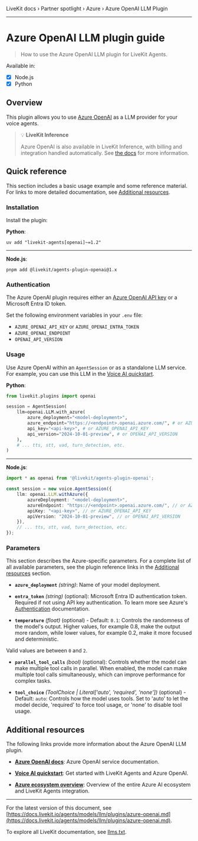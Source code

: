 LiveKit docs › Partner spotlight › Azure › Azure OpenAI LLM Plugin

---

# Azure OpenAI LLM plugin guide

> How to use the Azure OpenAI LLM plugin for LiveKit Agents.

Available in:
- [x] Node.js
- [x] Python

## Overview

This plugin allows you to use [Azure OpenAI](https://azure.microsoft.com/en-us/products/ai-services/openai-service) as a LLM provider for your voice agents.

> 💡 **LiveKit Inference**
> 
> Azure OpenAI is also available in LiveKit Inference, with billing and integration handled automatically. See [the docs](https://docs.livekit.io/agents/models/llm/inference/openai.md) for more information.

## Quick reference

This section includes a basic usage example and some reference material. For links to more detailed documentation, see [Additional resources](#additional-resources).

### Installation

Install the plugin:

**Python**:

```shell
uv add "livekit-agents[openai]~=1.2"

```

---

**Node.js**:

```shell
pnpm add @livekit/agents-plugin-openai@1.x

```

### Authentication

The Azure OpenAI plugin requires either an [Azure OpenAI API key](https://learn.microsoft.com/en-us/azure/ai-services/openai/how-to/create-resource) or a Microsoft Entra ID token.

Set the following environment variables in your `.env` file:

- `AZURE_OPENAI_API_KEY` or `AZURE_OPENAI_ENTRA_TOKEN`
- `AZURE_OPENAI_ENDPOINT`
- `OPENAI_API_VERSION`

### Usage

Use Azure OpenAI within an `AgentSession` or as a standalone LLM service. For example, you can use this LLM in the [Voice AI quickstart](https://docs.livekit.io/agents/start/voice-ai.md).

**Python**:

```python
from livekit.plugins import openai

session = AgentSession(
    llm=openai.LLM.with_azure(
        azure_deployment="<model-deployment>",
        azure_endpoint="https://<endpoint>.openai.azure.com/", # or AZURE_OPENAI_ENDPOINT
        api_key="<api-key>", # or AZURE_OPENAI_API_KEY
        api_version="2024-10-01-preview", # or OPENAI_API_VERSION
    ),
    # ... tts, stt, vad, turn_detection, etc.
)

```

---

**Node.js**:

```typescript
import * as openai from '@livekit/agents-plugin-openai';

const session = new voice.AgentSession({
    llm: openai.LLM.withAzure({
        azureDeployment: "<model-deployment>",
        azureEndpoint: "https://<endpoint>.openai.azure.com/", // or AZURE_OPENAI_ENDPOINT
        apiKey: "<api-key>", // or AZURE_OPENAI_API_KEY
        apiVersion: "2024-10-01-preview", // or OPENAI_API_VERSION
    }),
    // ... tts, stt, vad, turn_detection, etc.
});

```

### Parameters

This section describes the Azure-specific parameters. For a complete list of all available parameters, see the plugin reference links in the [Additional resources](#additional-resources) section.

- **`azure_deployment`** _(string)_: Name of your model deployment.

- **`entra_token`** _(string)_ (optional): Microsoft Entra ID authentication token. Required if not using API key authentication. To learn more see Azure's [Authentication](https://learn.microsoft.com/en-us/azure/ai-services/openai/realtime-audio-reference#authentication) documentation.

- **`temperature`** _(float)_ (optional) - Default: `0.1`: Controls the randomness of the model's output. Higher values, for example 0.8, make the output more random, while lower values, for example 0.2, make it more focused and deterministic.

Valid values are between `0` and `2`.

- **`parallel_tool_calls`** _(bool)_ (optional): Controls whether the model can make multiple tool calls in parallel. When enabled, the model can make multiple tool calls simultaneously, which can improve performance for complex tasks.

- **`tool_choice`** _(ToolChoice | Literal['auto', 'required', 'none'])_ (optional) - Default: `auto`: Controls how the model uses tools. Set to 'auto' to let the model decide, 'required' to force tool usage, or 'none' to disable tool usage.

## Additional resources

The following links provide more information about the Azure OpenAI LLM plugin.

- **[Azure OpenAI docs](https://learn.microsoft.com/en-us/azure/ai-services/openai/)**: Azure OpenAI service documentation.

- **[Voice AI quickstart](https://docs.livekit.io/agents/start/voice-ai.md)**: Get started with LiveKit Agents and Azure OpenAI.

- **[Azure ecosystem overview](https://docs.livekit.io/agents/integrations/azure.md)**: Overview of the entire Azure AI ecosystem and LiveKit Agents integration.

---


For the latest version of this document, see [https://docs.livekit.io/agents/models/llm/plugins/azure-openai.md](https://docs.livekit.io/agents/models/llm/plugins/azure-openai.md).

To explore all LiveKit documentation, see [llms.txt](https://docs.livekit.io/llms.txt).
